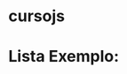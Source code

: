 # cursojs

<style>
    ul{
        columns: 2;
        display: none;
    }
    ul

</style>
<h1>Lista Exemplo:
<ul>
    <li><a href="aula04/" target="_blank">Aula 04</a></li>
    <li><a href="aula06/" target="_blank">Aula 06</a></li>
    <li><a href="aula09/" target="_blank">Aula 09</a></li>
    <li><a href="aula10/" target="_blank">Aula 10</a></li>
    <li><a href="aula11/" target="_blank">Aula 11</a></li>
    <li><a href="aula12/" target="_blank">Aula 12</a></li>
    <li><a href="aula12ex/" target="_blank">Aula </a></li>
</ul>
</h1>

    

